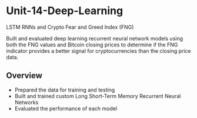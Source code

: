 # Unit-14-Deep-Learning
LSTM RNNs and Crypto Fear and Greed Index (FNG)

Built and evaluated deep learning recurrent neural network models using both the FNG values and Bitcoin closing prices to determine if the FNG indicator provides a better signal for cryptocurrencies than the closing price data.

## Overview ##
- Prepared the data for training and testing
- Built and trained custom Long Short-Term Memory Recurrent Neural Networks
- Evaluated the performance of each model